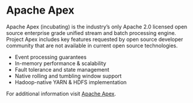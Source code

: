 Apache Apex
================================================================================

Apache Apex (incubating) is the industry’s only Apache 2.0 licensed open source enterprise grade unified stream and batch processing engine.  Project Apex includes key features requested by open source developer community that are not available in current open source technologies.

* Event processing guarantees
* In-memory performance & scalability
* Fault tolerance and state management
* Native rolling and tumbling window support
* Hadoop-native YARN & HDFS implementation

For additional information visit [Apache Apex](http://apex.incubator.apache.org/).